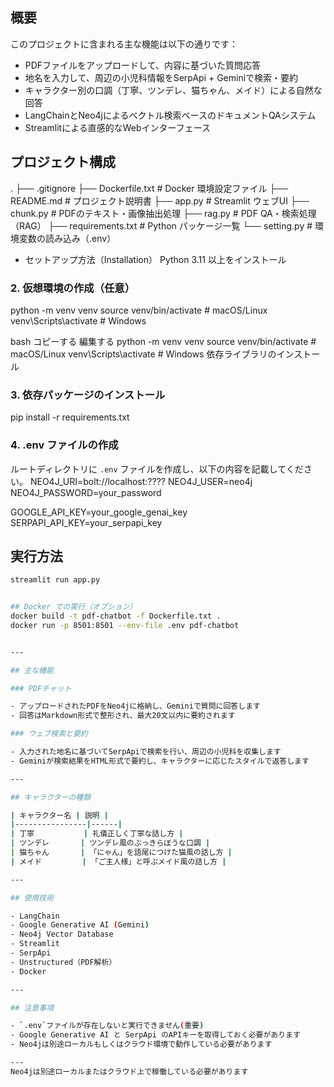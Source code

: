 ## 概要

このプロジェクトに含まれる主な機能は以下の通りです：

- PDFファイルをアップロードして、内容に基づいた質問応答
- 地名を入力して、周辺の小児科情報をSerpApi + Geminiで検索・要約
- キャラクター別の口調（丁寧、ツンデレ、猫ちゃん、メイド）による自然な回答
- LangChainとNeo4jによるベクトル検索ベースのドキュメントQAシステム
- Streamlitによる直感的なWebインターフェース

## プロジェクト構成
.
├── .gitignore
├── Dockerfile.txt           # Docker 環境設定ファイル
├── README.md                # プロジェクト説明書
├── app.py                   # Streamlit ウェブUI
├── chunk.py                 # PDFのテキスト・画像抽出処理
├── rag.py                   # PDF QA・検索処理（RAG）
├── requirements.txt         # Python パッケージ一覧
└── setting.py               # 環境変数の読み込み（.env）

- セットアップ方法（Installation）
Python 3.11 以上をインストール

### 2. 仮想環境の作成（任意）
python -m venv venv
source venv/bin/activate # macOS/Linux
venv\Scripts\activate # Windows



bash
コピーする
編集する
python -m venv venv
source venv/bin/activate  # macOS/Linux
venv\Scripts\activate     # Windows
依存ライブラリのインストール


### 3. 依存パッケージのインストール
pip install -r requirements.txt

### 4. .env ファイルの作成
ルートディレクトリに `.env` ファイルを作成し、以下の内容を記載してください。
NEO4J_URI=bolt://localhost:????
NEO4J_USER=neo4j
NEO4J_PASSWORD=your_password

GOOGLE_API_KEY=your_google_genai_key
SERPAPI_API_KEY=your_serpapi_key

## 実行方法
```bash
streamlit run app.py


## Docker での実行（オプション）
docker build -t pdf-chatbot -f Dockerfile.txt .
docker run -p 8501:8501 --env-file .env pdf-chatbot


---

## 主な機能

### PDFチャット

- アップロードされたPDFをNeo4jに格納し、Geminiで質問に回答します
- 回答はMarkdown形式で整形され、最大20文以内に要約されます

### ウェブ検索と要約

- 入力された地名に基づいてSerpApiで検索を行い、周辺の小児科を収集します
- Geminiが検索結果をHTML形式で要約し、キャラクターに応じたスタイルで返答します

---

## キャラクターの種類

| キャラクター名 | 説明 |
|----------------|------|
| 丁寧           | 礼儀正しく丁寧な話し方 |
| ツンデレ       | ツンデレ風のぶっきらぼうな口調 |
| 猫ちゃん       | 「にゃん」を語尾につけた猫風の話し方 |
| メイド         | 「ご主人様」と呼ぶメイド風の話し方 |

---

## 使用技術

- LangChain
- Google Generative AI (Gemini)
- Neo4j Vector Database
- Streamlit
- SerpApi
- Unstructured（PDF解析）
- Docker

---

## 注意事項

- `.env`ファイルが存在しないと実行できません(重要)
- Google Generative AI と SerpApi のAPIキーを取得しておく必要があります
- Neo4jは別途ローカルもしくはクラウド環境で動作している必要があります

---
Neo4jは別途ローカルまたはクラウド上で稼働している必要があります

